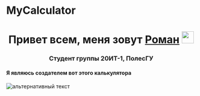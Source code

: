# MyCalculator
<h1 align="center">Привет всем, меня зовут <a href="https://github.com/BlackSalar" target="_blank">Роман</a> 
<img src="https://github.com/blackcater/blackcater/raw/main/images/Hi.gif" height="32"/></h1>
<h3 align="center">Студент группы 20ИТ-1, ПолесГУ</h3>
<h4 align="left">Я являюсь создателем вот этого калькулятора</h4>
<img src="https://github.com/BlackSalar/MyCalculator/" alt="альтернативный текст">

